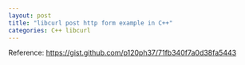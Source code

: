 ```yaml
---
layout: post
title: "libcurl post http form example in C++"
categories: C++ libcurl 
---
```



Reference:
https://gist.github.com/p120ph37/71fb340f7a0d38fa5443


